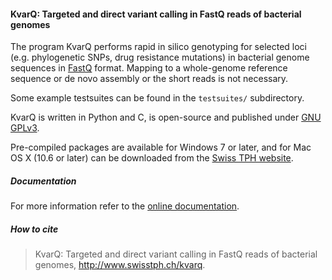 
#### KvarQ: Targeted and direct variant calling in FastQ reads of bacterial genomes

The program KvarQ performs rapid in silico genotyping for selected loci (e.g.
phylogenetic SNPs, drug resistance mutations) in bacterial genome sequences in
[FastQ] format. Mapping to a whole-genome reference sequence or de novo
assembly or the short reads is not necessary.

Some example testsuites can be found in the `testsuites/` subdirectory.

KvarQ is written in Python and C, is open-source and published under [GNU GPLv3].

Pre-compiled packages are available for Windows 7 or later, and for Mac OS X
(10.6 or later) can be downloaded from the [Swiss TPH website].


##### Documentation

For more information refer to the [online documentation].


##### How to cite

> KvarQ: Targeted and direct variant calling in FastQ reads of bacterial
genomes, <http://www.swisstph.ch/kvarq>.


[FastQ]: <https://en.wikipedia.org/wiki/FASTQ_format>
[MTBC]: <https://en.wikipedia.org/wiki/MTBC>
[Swiss TPH website]: <http://www.swisstph.ch/kvarq>
[GNU GPLv3]: <http://www.gnu.org/licenses/gpl-3.0.html>
[online documentation]: <http://kvarq.readthedocs.org>

